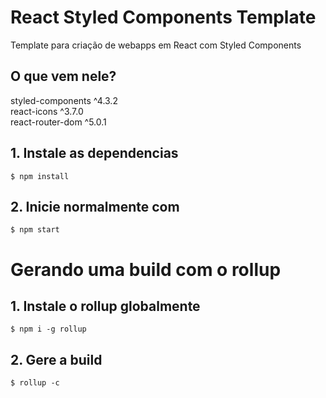 # React Styled Components Template

Template para criação de webapps em React com Styled Components

## O que vem nele?

styled-components ^4.3.2<br/>
react-icons ^3.7.0<br/>
react-router-dom ^5.0.1<br/>

## 1. Instale as dependencias

<code>\$ npm install</code>

## 2. Inicie normalmente com

<code>\$ npm start</code>

# Gerando uma build com o rollup

## 1. Instale o rollup globalmente

<code>\$ npm i -g rollup</code>

## 2. Gere a build

<code>\$ rollup -c</code>
